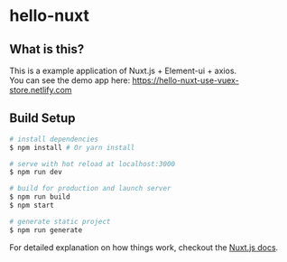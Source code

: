 # hello-nuxt

## What is this?

This is a example application of Nuxt.js + Element-ui + axios.  
You can see the demo app here: https://hello-nuxt-use-vuex-store.netlify.com

## Build Setup

``` bash
# install dependencies
$ npm install # Or yarn install

# serve with hot reload at localhost:3000
$ npm run dev

# build for production and launch server
$ npm run build
$ npm start

# generate static project
$ npm run generate
```

For detailed explanation on how things work, checkout the [Nuxt.js docs](https://github.com/nuxt/nuxt.js).